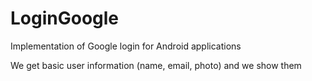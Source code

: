 # LoginGoogle

Implementation of Google login for Android applications

We get basic user information (name, email, photo) and we show them
